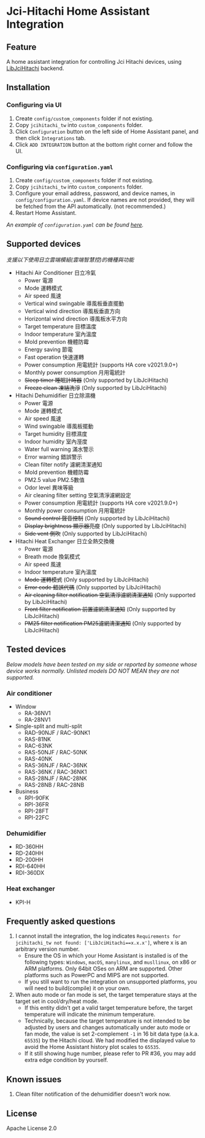 # Jci-Hitachi Home Assistant Integration

## Feature
A home assistant integration for controlling Jci Hitachi devices, using [LibJciHitachi](https://github.com/qqaatw/LibJciHitachi) backend.

## Installation

### Configuring via UI

1. Create `config/custom_components` folder if not existing.
2. Copy `jcihitachi_tw` into `custom_components` folder.
3. Click `Configuration` button on the left side of Home Assistant panel, and then click `Integrations` tab.
4. Click `ADD INTEGRATION` button at the bottom right corner and follow the UI.

### Configuring via `configuration.yaml`

1. Create `config/custom_components` folder if not existing.
2. Copy `jcihitachi_tw` into `custom_components` folder.
3. Configure your email address, password, and device names, in `config/configuration.yaml`. If device names are not provided, they will be fetched from the API automatically. (not recommended.)
4. Restart Home Assistant.

*An example of `configuration.yaml` can be found [here](configuration.yaml).*

## Supported devices

*支援以下使用日立雲端模組(雲端智慧控)的機種與功能*

- Hitachi Air Conditioner 日立冷氣
  - Power 電源
  - Mode 運轉模式
  - Air speed 風速
  - Vertical wind swingable 導風板垂直擺動
  - Vertical wind direction 導風板垂直方向
  - Horizontal wind direction 導風板水平方向
  - Target temperature 目標溫度
  - Indoor temperature 室內溫度
  - Mold prevention 機體防霉
  - Energy saving 節電
  - Fast operation 快速運轉
  - Power consumption 用電統計 (supports HA core v2021.9.0+)
  - Monthly power consumption 月用電統計
  - ~~Sleep timer 睡眠計時器~~ (Only supported by LibJciHitachi)
  - ~~Freeze clean 凍結洗淨~~ (Only supported by LibJciHitachi)
- Hitachi Dehumidifier 日立除濕機
  - Power 電源
  - Mode 運轉模式
  - Air speed 風速
  - Wind swingable 導風板擺動
  - Target humidity 目標濕度
  - Indoor humidity 室內溼度
  - Water full warning 滿水警示
  - Error warning 錯誤警示
  - Clean filter notify 濾網清潔通知
  - Mold prevention 機體防霉
  - PM2.5 value PM2.5數值
  - Odor level 異味等級
  - Air cleaning filter setting 空氣清淨濾網設定
  - Power consumption 用電統計 (supports HA core v2021.9.0+)
  - Monthly power consumption 月用電統計
  - ~~Sound control 聲音控制~~ (Only supported by LibJciHitachi)
  - ~~Display brightness 顯示器亮度~~ (Only supported by LibJciHitachi)
  - ~~Side vent 側吹~~ (Only supported by LibJciHitachi)
- Hitachi Heat Exchanger 日立全熱交換機
  - Power 電源
  - Breath mode 換氣模式
  - Air speed 風速
  - Indoor temperature 室內溫度
  - ~~Mode 運轉模式~~ (Only supported by LibJciHitachi)
  - ~~Error code 錯誤代碼~~ (Only supported by LibJciHitachi)
  - ~~Air cleaning filter notification 空氣清淨濾網清潔通知~~ (Only supported by LibJciHitachi)
  - ~~Front filter notification 前置濾網清潔通知~~ (Only supported by LibJciHitachi)
  - ~~PM25 filter notification PM25濾網清潔通知~~ (Only supported by LibJciHitachi)

## Tested devices

*Below models have been tested on my side or reported by someone whose device works normally. Unlisted models DO NOT MEAN they are not supported.*

### Air conditioner

- Window
  - RA-36NV1
  - RA-28NV1
- Single-split and multi-split
  - RAD-90NJF / RAC-90NK1
  - RAS-81NK
  - RAC-63NK
  - RAS-50NJF / RAC-50NK
  - RAS-40NK
  - RAS-36NJF / RAC-36NK
  - RAS-36NK  / RAC-36NK1
  - RAS-28NJF / RAC-28NK
  - RAS-28NB / RAC-28NB
- Business
  - RPI-90FK
  - RPI-36FR
  - RPI-28FT
  - RPI-22FC

### Dehumidifier

- RD-360HH
- RD-240HH
- RD-200HH
- RDI-640HH
- RDI-360DX

### Heat exchanger

- KPI-H

## Frequently asked questions

1. I cannot install the integration, the log indicates `Requirements for jcihitachi_tw not found: ['LibJciHitachi==x.x.x']`, where x is an arbitrary version number.
    - Ensure the OS in which your Home Assistant is installed is of the following types: `Windows`, `macOS`, `manylinux`, and `musllinux`, on x86 or ARM platforms. Only 64bit OSes on ARM are supported. Other platforms such as PowerPC and MIPS are not supported.
    - If you still want to run the integration on unsupported platforms, you will need to build(compile) it on your own.
2. When auto mode or fan mode is set, the target temperature stays at the target set in cool/dry/heat mode.
    - If this entity didn't get a valid target temperature before, the target temperature will indicate the minimum temperature.
    - Technically, because the target temperature is not intended to be adjusted by users and changes automatically under auto mode or fan mode, the value is set 2-complement `-1` in 16 bit data type (a.k.a. `65535`) by the Hitachi cloud. We had modified the displayed value to avoid the Home Assistant history plot scales to `65535`.
    - If it still showing huge number, please refer to PR #36, you may add extra edge condition by yourself.

## Known issues

1. Clean filter notification of the dehumidifier doesn't work now.

## License

Apache License 2.0
